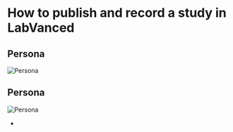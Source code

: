 <h1>How to publish and record a study in LabVanced</h1>


<h2>Persona</h2>

![Persona](\images\persona "Persona")

<h2>Persona</h2>

![Persona](\https://upload.wikimedia.org/wikipedia/commons/4/41/Sunflower_from_Silesia2.jpg "sun")


* 



